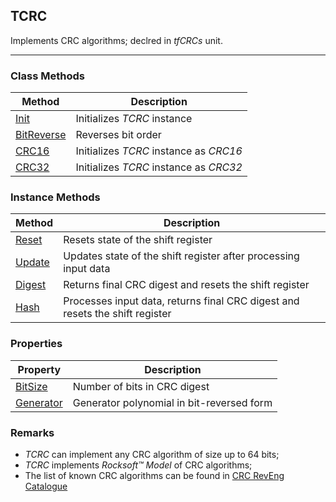 ## TCRC

Implements CRC algorithms; declred in _tfCRCs_ unit.

---

### Class Methods
| Method       | Description   |
|--------------|---------------|
[Init](tcrc/init.md)               | Initializes *TCRC* instance
[BitReverse](tcrc/bitreverse.md)   | Reverses bit order
[CRC16](tcrc/crc16.md)             | Initializes *TCRC* instance as *CRC16*
[CRC32](tcrc/crc32.md)             | Initializes *TCRC* instance as *CRC32*

### Instance Methods
| Method       | Description   |
|--------------|---------------|
[Reset](tcrc/reset.md)         | Resets state of the shift register
[Update](tcrc/update.md)       | Updates state of the shift register after processing input data
[Digest](tcrc/digest.md)       | Returns final CRC digest and resets the shift register
[Hash](tcrc/hash.md)           | Processes input data, returns final CRC digest and resets the shift register 

### Properties
| Property     | Description   |
|--------------|---------------|
[BitSize](tcrc/bitsize.md)     | Number of bits in CRC digest
[Generator](tcrc/generator.md) | Generator polynomial in bit-reversed form

### Remarks

*   *TCRC* can implement any CRC algorithm of size up to 64 bits;
*   *TCRC* implements *Rocksoft™ Model* of CRC algorithms;
*   The list of known CRC algorithms can be found in [CRC RevEng Catalogue](http://reveng.sourceforge.net/crc-catalogue/)
